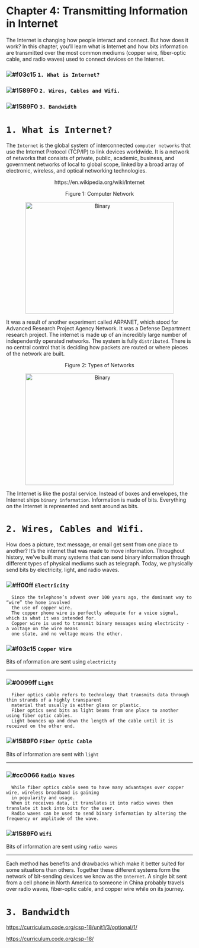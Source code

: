 # Chapter 4: Transmitting Information in Internet

The Internet is changing how people interact and connect. But how does it work? In this chapter, you’ll learn what is Internet
and how bits information are transmitted over the most common mediums (copper wire, fiber-optic cable, and radio waves) used
to connect devices on the Internet. 

### ![#f03c15](https://placehold.it/15/f03c15/000000?text=+) `1. What is Internet?`
### ![#1589F0](https://placehold.it/15/1589F0/000000?text=+) `2. Wires, Cables and Wifi.`
### ![#1589F0](https://placehold.it/15/0055FF/000000?text=+) `3. Bandwidth`

# `1. What is Internet?`

The `Internet` is the global system of interconnected `computer networks` that use the Internet Protocol (TCP/IP) to
link devices worldwide. It is a network of networks that consists of private, public, academic, business, and government
networks of local to global scope, linked by a broad array of electronic, wireless, and optical networking technologies.
<p align="center">
   https://en.wikipedia.org/wiki/Internet
</p>
<p align="center">
   Figure 1: Computer Network
</p>

<p align="center">
  <img height="300" width="400" src="https://github.com/XinYangSAU/CSCI1101-Intro-to-Computing/blob/master/Images/cn.png" alt="Binary"/>
</p>

It was a result of another experiment called ARPANET, which stood for Advanced Research Project Agency Network. It was a
Defense Department research project. The internet is made up of an incredibly large number of independently operated networks.
The system is fully `distributed`. There is no central control that is deciding how packets are routed or where pieces of the
network are built.

<p align="center">
   Figure 2: Types of Networks
</p>

<p align="center">
  <img height="300" width="400" src="https://github.com/XinYangSAU/CSCI1101-Intro-to-Computing/blob/master/Images/nw.png" alt="Binary"/>
</p>

The Internet is like the postal service. Instead of boxes and envelopes, the Internet ships `binary information`. Information
is made of bits. Everything on the Internet is represented and sent around as bits.

# `2. Wires, Cables and Wifi.`

How does a picture, text message, or email get sent from one place to another? It’s the internet that was made to move
information. Throughout history, we’ve built many systems that can send binary information through different types of physical
mediums such as telegraph. Today, we physically send bits by electricity, light, and radio waves. 

### ![#ff00ff](https://placehold.it/15/ff00ff/000000?text=+) `Electricity`

      Since the telephone’s advent over 100 years ago, the dominant way to “wire” the home involved 
      the use of copper wire. 
      The copper phone wire is perfectly adequate for a voice signal, which is what it was intended for. 
      Copper wire is used to transmit binary messages using electricity - a voltage on the wire means 
      one state, and no voltage means the other.
      
### ![#f03c15](https://placehold.it/15/f03c15/000000?text=+) `Copper Wire` 
Bits of nformation are sent using `electricity`
<hr>      
     
      
### ![#0099ff](https://placehold.it/15/0099ff/000000?text=+) `Light`

      Fiber optics cable refers to technology that transmits data through thin strands of a highly transparent 
      material that usually is either glass or plastic. 
      Fiber optics send bits as light beams from one place to another using fiber optic cables. 
      Light bounces up and down the length of the cable until it is received on the other end. 
 
### ![#1589F0](https://placehold.it/15/1589F0/000000?text=+) `Fiber Optic Cable`     
Bits of information are sent with `light`
<hr> 

### ![#cc0066](https://placehold.it/15/cc0066/000000?text=+) `Radio Waves`

      While fiber optics cable seem to have many advantages over copper wire, wireless broadband is gaining 
      in popularity and usage.
      When it receives data, it translates it into radio waves then translate it back into bits for the user.
      Radio waves can be used to send binary information by altering the frequency or amplitude of the wave.

### ![#1589F0](https://placehold.it/15/1589F0/000000?text=+) `Wifi`     
Bits of information are sent using `radio waves` 
<hr> 

Each method has benefits and drawbacks which make it better suited for some situations than others. Together these different
systems form the network of bit-sending devices we know as the `Internet`. A single bit sent from a cell phone in North
America to someone in China probably travels over radio waves, fiber-optic cable, and copper wire while on its journey.

# `3. Bandwidth`

https://curriculum.code.org/csp-18/unit1/3/optional/1/

https://curriculum.code.org/csp-18/




